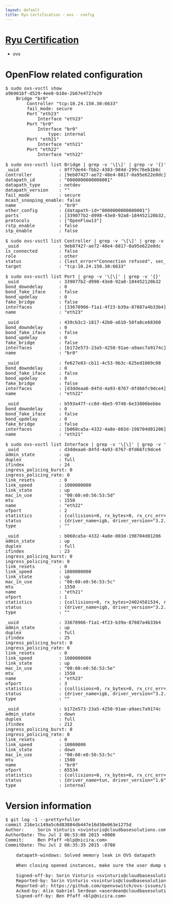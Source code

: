 ```yaml
---
layout: default
title: Ryu Certification - ovs - config
---
```

# [Ryu Certification](http://osrg.github.io/ryu/certification.html)
* ovs 

# OpenFlow related configuration
<pre>
$ sudo ovs-vsctl show
a9b901bf-d529-4ee0-b10e-2b67e4727e29
    Bridge "br0"
        Controller "tcp:10.24.150.30:6633"
        fail_mode: secure
        Port "eth23"
            Interface "eth23"
        Port "br0"
            Interface "br0"
                type: internal
        Port "eth21"
            Interface "eth21"
        Port "eth22"
            Interface "eth22"

$ sudo ovs-vsctl list Bridge | grep -v '\[\]' | grep -v '{}'
_uuid               : 0ff7de44-fbb2-4383-984d-299c76eb1b0c
controller          : [9eb07427-ae72-48e4-8817-0a95e622e0dc]
datapath_id         : "0000000000000001"
datapath_type       : netdev
datapath_version    : "<built-in>"
fail_mode           : secure
mcast_snooping_enable: false
name                : "br0"
other_config        : {datapath-id="0000000000000001"}
ports               : [339077b2-d998-43e8-92a8-184452120b32, 439cb3c2-1817-42b0-a610-58fa8ce68360, b593a47f-cc8d-4be5-9748-6e33806bebbe, fe627e03-cb11-4c53-9b3c-625ed1069c08]
protocols           : ["OpenFlow13"]
rstp_enable         : false
stp_enable          : false

$ sudo ovs-vsctl list Controller | grep -v '\[\]' | grep -v '{}'
_uuid               : 9eb07427-ae72-48e4-8817-0a95e622e0dc
is_connected        : false
role                : other
status              : {last_error="Connection refused", sec_since_disconnect="3", state=BACKOFF}
target              : "tcp:10.24.150.30:6633"

$ sudo ovs-vsctl list Port | grep -v '\[\]' | grep -v '{}'
_uuid               : 339077b2-d998-43e8-92a8-184452120b32
bond_downdelay      : 0
bond_fake_iface     : false
bond_updelay        : 0
fake_bridge         : false
interfaces          : [33670966-f1a1-4f23-b39a-87887a4b33b4]
name                : "eth23"

_uuid               : 439cb3c2-1817-42b0-a610-58fa8ce68360
bond_downdelay      : 0
bond_fake_iface     : false
bond_updelay        : 0
fake_bridge         : false
interfaces          : [b172e573-23a5-4250-91ae-a9aec7a9174c]
name                : "br0"

_uuid               : fe627e03-cb11-4c53-9b3c-625ed1069c08
bond_downdelay      : 0
bond_fake_iface     : false
bond_updelay        : 0
fake_bridge         : false
interfaces          : [d3ddeaa6-84fd-4a93-8767-0fd66fc9dce4]
name                : "eth22"

_uuid               : b593a47f-cc8d-4be5-9748-6e33806bebbe
bond_downdelay      : 0
bond_fake_iface     : false
bond_updelay        : 0
fake_bridge         : false
interfaces          : [b060ca5a-4332-4a8e-803d-198704d01206]
name                : "eth21"

$ sudo ovs-vsctl list Interface | grep -v '\[\]' | grep -v '{}'
_uuid               : d3ddeaa6-84fd-4a93-8767-0fd66fc9dce4
admin_state         : up
duplex              : full
ifindex             : 24
ingress_policing_burst: 0
ingress_policing_rate: 0
link_resets         : 0
link_speed          : 1000000000
link_state          : up
mac_in_use          : "00:60:e0:56:53:5d"
mtu                 : 1550
name                : "eth22"
ofport              : 2
statistics          : {collisions=0, rx_bytes=0, rx_crc_err=0, rx_dropped=0, rx_errors=0, rx_frame_err=0, rx_over_err=0, rx_packets=0, tx_bytes=18089315792, tx_dropped=0, tx_errors=0, tx_packets=12064077}
status              : {driver_name=igb, driver_version="3.2.10-k", firmware_version="2.10-9"}
type                : ""

_uuid               : b060ca5a-4332-4a8e-803d-198704d01206
admin_state         : up
duplex              : full
ifindex             : 23
ingress_policing_burst: 0
ingress_policing_rate: 0
link_resets         : 0
link_speed          : 1000000000
link_state          : up
mac_in_use          : "00:60:e0:56:53:5c"
mtu                 : 1550
name                : "eth21"
ofport              : 1
statistics          : {collisions=0, rx_bytes=24024581534, rx_crc_err=0, rx_dropped=0, rx_errors=0, rx_frame_err=0, rx_over_err=0, rx_packets=16026376, tx_bytes=0, tx_dropped=0, tx_errors=0, tx_packets=0}
status              : {driver_name=igb, driver_version="3.2.10-k", firmware_version="2.10-9"}
type                : ""

_uuid               : 33670966-f1a1-4f23-b39a-87887a4b33b4
admin_state         : up
duplex              : full
ifindex             : 25
ingress_policing_burst: 0
ingress_policing_rate: 0
link_resets         : 0
link_speed          : 1000000000
link_state          : up
mac_in_use          : "00:60:e0:56:53:5e"
mtu                 : 1550
name                : "eth23"
ofport              : 3
statistics          : {collisions=0, rx_bytes=0, rx_crc_err=0, rx_dropped=0, rx_errors=0, rx_frame_err=0, rx_over_err=0, rx_packets=0, tx_bytes=1176922500, tx_dropped=0, tx_errors=0, tx_packets=784615}
status              : {driver_name=igb, driver_version="3.2.10-k", firmware_version="2.10-9"}
type                : ""

_uuid               : b172e573-23a5-4250-91ae-a9aec7a9174c
admin_state         : down
duplex              : full
ifindex             : 212
ingress_policing_burst: 0
ingress_policing_rate: 0
link_resets         : 0
link_speed          : 10000000
link_state          : down
mac_in_use          : "00:60:e0:56:53:5c"
mtu                 : 1500
name                : "br0"
ofport              : 65534
statistics          : {collisions=0, rx_bytes=0, rx_crc_err=0, rx_dropped=0, rx_errors=0, rx_frame_err=0, rx_over_err=0, rx_packets=0, tx_bytes=0, tx_dropped=0, tx_errors=0, tx_packets=0}
status              : {driver_name=tun, driver_version="1.6", firmware_version="N/A"}
type                : internal
</pre>

# Version information
<pre>
$ git log -1 --pretty=fuller
commit 216e1c149a5c6d83884db447e16d30e063e1275d
Author:     Sorin Vinturis &lt;svinturis@cloudbasesolutions.com&gt;
AuthorDate: Thu Jul 2 06:53:08 2015 +0000
Commit:     Ben Pfaff &lt;blp@nicira.com&gt;
CommitDate: Thu Jul 2 08:35:35 2015 -0700

    datapath-windows: Solved memory leak in OVS datapath
    
    When closing opened instances, make sure the user dump state is cleared.
    
    Signed-off-by: Sorin Vinturis &lt;svinturis@cloudbasesolutions.com&gt;
    Reported-by: Sorin Vinturis &lt;svinturis@cloudbasesolutions.com&gt;
    Reported-at: https://github.com/openvswitch/ovs-issues/issues/90
    Acked-by: Alin Gabriel Serdean &lt;aserdean@cloudbasesolutions.com&gt;
    Signed-off-by: Ben Pfaff &lt;blp@nicira.com&gt;
</pre>
